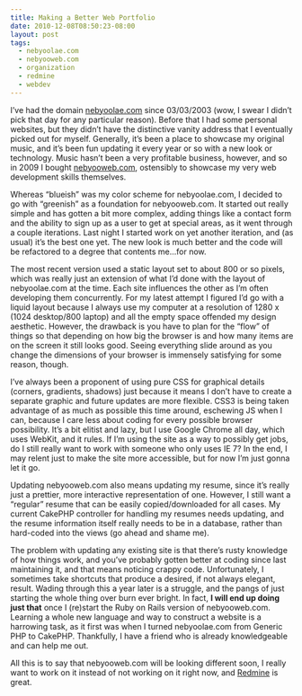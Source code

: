 ```yaml
---
title: Making a Better Web Portfolio
date: 2010-12-08T08:50:23-08:00
layout: post
tags:
  - nebyoolae.com
  - nebyooweb.com
  - organization
  - redmine
  - webdev
---
```

I&#8217;ve had the domain [nebyoolae.com](http://nebyoolae.com) since 03/03/2003 (wow, I swear I didn&#8217;t pick that day for any particular reason). Before that I had some personal websites, but they didn&#8217;t have the distinctive vanity address that I eventually picked out for myself. Generally, it&#8217;s been a place to showcase my original music, and it&#8217;s been fun updating it every year or so with a new look or technology. Music hasn&#8217;t been a very profitable business, however, and so in 2009 I bought [nebyooweb.com](http://nebyooweb.com), ostensibly to showcase my very web development skills themselves.

<!--more-->

Whereas &#8220;blueish&#8221; was my color scheme for nebyoolae.com, I decided to go with &#8220;greenish&#8221; as a foundation for nebyooweb.com. It started out really simple and has gotten a bit more complex, adding things like a contact form and the ability to sign up as a user to get at special areas, as it went through a couple iterations. Last night I started work on yet another iteration, and (as usual) it&#8217;s the best one yet. The new look is much better and the code will be refactored to a degree that contents me&#8230;for now.

The most recent version used a static layout set to about 800 or so pixels, which was really just an extension of what I&#8217;d done with the layout of nebyoolae.com at the time. Each site influences the other as I&#8217;m often developing them concurrently. For my latest attempt I figured I&#8217;d go with a liquid layout because I always use my computer at a resolution of 1280 x (1024 desktop/800 laptop) and all the empty space offended my design aesthetic. However, the drawback is you have to plan for the &#8220;flow&#8221; of things so that depending on how big the browser is and how many items are on the screen it still looks good. Seeing everything slide around as you change the dimensions of your browser is immensely satisfying for some reason, though.

I&#8217;ve always been a proponent of using pure CSS for graphical details (corners, gradients, shadows) just because it means I don&#8217;t have to create a separate graphic and future updates are more flexible. CSS3 is being taken advantage of as much as possible this time around, eschewing JS when I can, because I care less about coding for every possible browser possibility. It&#8217;s a bit elitist and lazy, but I use Google Chrome all day, which uses WebKit, and it rules. If I&#8217;m using the site as a way to possibly get jobs, do I still really want to work with someone who only uses IE 7? In the end, I may relent just to make the site more accessible, but for now I&#8217;m just gonna let it go.

Updating nebyooweb.com also means updating my resume, since it&#8217;s really just a prettier, more interactive representation of one. However, I still want a &#8220;regular&#8221; resume that can be easily copied/downloaded for all cases. My current CakePHP controller for handling my resumes needs updating, and the resume information itself really needs to be in a database, rather than hard-coded into the views (go ahead and shame me).

The problem with updating any existing site is that there&#8217;s rusty knowledge of how things work, and you&#8217;ve probably gotten better at coding since last maintaining it, and that means noticing crappy code. Unfortunately, I sometimes take shortcuts that produce a desired, if not always elegant, result. Wading through this a year later is a struggle, and the pangs of just starting the whole thing over burn ever bright. In fact, **I will end up doing just that** once I (re)start the Ruby on Rails version of nebyooweb.com. Learning a whole new language and way to construct a website is a harrowing task, as it first was when I turned nebyoolae.com from Generic PHP to CakePHP. Thankfully, I have a friend who is already knowledgeable and can help me out.

All this is to say that nebyooweb.com will be looking different soon, I really want to work on it instead of not working on it right now, and [Redmine](http://redmine.org) is great.
